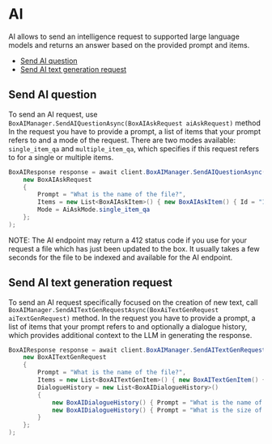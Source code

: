 AI
==

AI allows to send an intelligence request to supported large language models and returns
an answer based on the provided prompt and items.

<!-- START doctoc generated TOC please keep comment here to allow auto update -->
<!-- DON'T EDIT THIS SECTION, INSTEAD RE-RUN doctoc TO UPDATE -->

- [Send AI question](#send-ai-request)
- [Send AI text generation request](#send-ai-text-generation-request)

<!-- END doctoc generated TOC please keep comment here to allow auto update -->

Send AI question
--------------------------

To send an AI request, use `BoxAIManager.SendAIQuestionAsync(BoxAIAskRequest aiAskRequest)` method
In the request you have to provide a prompt, a list of items that your prompt refers to and a mode of the request.
There are two modes available: `single_item_qa` and `multiple_item_qa`, which specifies if this request refers to
for a single or multiple items.

<!-- sample post_ai_ask -->
```c#
BoxAIResponse response = await client.BoxAIManager.SendAIQuestionAsync(
    new BoxAIAskRequest
    {
        Prompt = "What is the name of the file?",
        Items = new List<BoxAIAskItem>() { new BoxAIAskItem() { Id = "12345" } },
        Mode = AiAskMode.single_item_qa
    };
);
```

NOTE: The AI endpoint may return a 412 status code if you use for your request a file which has just been updated to the box.
It usually takes a few seconds for the file to be indexed and available for the AI endpoint.

Send AI text generation request
--------------

To send an AI request specifically focused on the creation of new text, call
`BoxAIManager.SendAITextGenRequestAsync(BoxAiTextGenRequest aiTextGenRequest)` method.
In the request you have to provide a prompt, a list of items that your prompt refers to and optionally a dialogue history,
which provides additional context to the LLM in generating the response.

<!-- sample post_ai_text_gen -->
```c#
BoxAIResponse response = await client.BoxAIManager.SendAITextGenRequestAsync(
    new BoxAITextGenRequest
    {
        Prompt = "What is the name of the file?",
        Items = new List<BoxAITextGenItem>() { new BoxAITextGenItem() { Id = "12345" } },
        DialogueHistory = new List<BoxAIDialogueHistory>()
        {
            new BoxAIDialogueHistory() { Prompt = "What is the name of the file?", Answer = "MyFile", CreatedAt = DateTimeOffset.Parse("2024-05-16T15:26:57-07:00") }
            new BoxAIDialogueHistory() { Prompt = "What is the size of the file?", Answer = "10kb", CreatedAt =  DateTimeOffset.Parse("2024-05-16T15:26:57-07:00") }
        }
    };
);
```